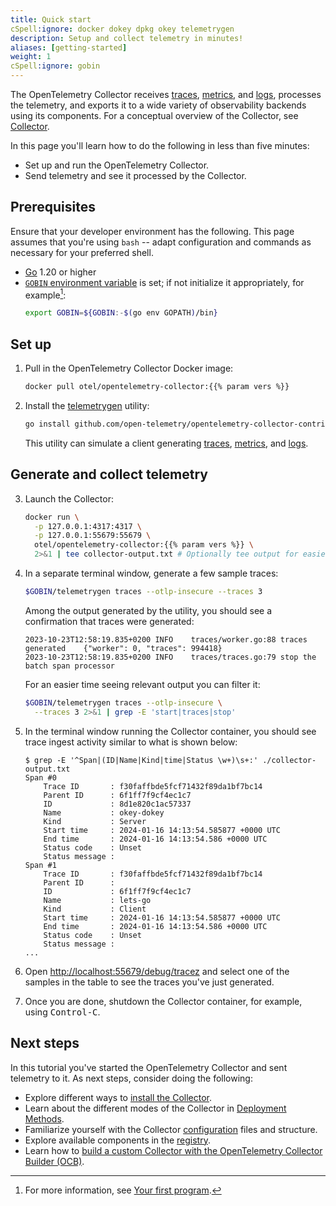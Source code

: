 ```yaml
---
title: Quick start
cSpell:ignore: docker dokey dpkg okey telemetrygen
description: Setup and collect telemetry in minutes!
aliases: [getting-started]
weight: 1
cSpell:ignore: gobin
---
```


The OpenTelemetry Collector receives [traces](/docs/concepts/signals/traces/),
[metrics](/docs/concepts/signals/metrics/), and
[logs](/docs/concepts/signals/logs/), processes the telemetry, and exports it to
a wide variety of observability backends using its components. For a conceptual
overview of the Collector, see [Collector](/docs/collector).

In this page you'll learn how to do the following in less than five minutes:

- Set up and run the OpenTelemetry Collector.
- Send telemetry and see it processed by the Collector.

## Prerequisites

Ensure that your developer environment has the following. This page assumes that
you're using `bash` -- adapt configuration and commands as necessary for your
preferred shell.

- [Go](https://go.dev/) 1.20 or higher
- [`GOBIN` environment variable][gobin] is set; if not initialize it
  appropriately, for example[^1]:
  ```sh
  export GOBIN=${GOBIN:-$(go env GOPATH)/bin}
  ```
  [gobin]: https://pkg.go.dev/cmd/go#hdr-Environment_variables
  [^1]:
      For more information, see
      [Your first program](https://go.dev/doc/code#Command).

## Set up

1. Pull in the OpenTelemetry Collector Docker image:

   ```sh
   docker pull otel/opentelemetry-collector:{{% param vers %}}
   ```

2. Install the [telemetrygen] utility:

   ```sh
   go install github.com/open-telemetry/opentelemetry-collector-contrib/cmd/telemetrygen@latest
   ```

   This utility can simulate a client generating [traces], [metrics], and
   [logs].

## Generate and collect telemetry

3. Launch the Collector:

   ```sh
   docker run \
     -p 127.0.0.1:4317:4317 \
     -p 127.0.0.1:55679:55679 \
     otel/opentelemetry-collector:{{% param vers %}} \
     2>&1 | tee collector-output.txt # Optionally tee output for easier search later
   ```

4. In a separate terminal window, generate a few sample traces:

   ```sh
   $GOBIN/telemetrygen traces --otlp-insecure --traces 3
   ```

   Among the output generated by the utility, you should see a confirmation that
   traces were generated:

   ```text
   2023-10-23T12:58:19.835+0200	INFO	traces/worker.go:88	traces generated	{"worker": 0, "traces": 994418}
   2023-10-23T12:58:19.835+0200	INFO	traces/traces.go:79	stop the batch span processor
   ```

   For an easier time seeing relevant output you can filter it:

   ```sh
   $GOBIN/telemetrygen traces --otlp-insecure \
     --traces 3 2>&1 | grep -E 'start|traces|stop'
   ```

5. In the terminal window running the Collector container, you should see trace
   ingest activity similar to what is shown below:

   ```console
   $ grep -E '^Span|(ID|Name|Kind|time|Status \w+)\s+:' ./collector-output.txt
   Span #0
       Trace ID       : f30faffbde5fcf71432f89da1bf7bc14
       Parent ID      : 6f1ff7f9cf4ec1c7
       ID             : 8d1e820c1ac57337
       Name           : okey-dokey
       Kind           : Server
       Start time     : 2024-01-16 14:13:54.585877 +0000 UTC
       End time       : 2024-01-16 14:13:54.586 +0000 UTC
       Status code    : Unset
       Status message :
   Span #1
       Trace ID       : f30faffbde5fcf71432f89da1bf7bc14
       Parent ID      :
       ID             : 6f1ff7f9cf4ec1c7
       Name           : lets-go
       Kind           : Client
       Start time     : 2024-01-16 14:13:54.585877 +0000 UTC
       End time       : 2024-01-16 14:13:54.586 +0000 UTC
       Status code    : Unset
       Status message :
   ...
   ```

6. Open <http://localhost:55679/debug/tracez> and select one of the samples in
   the table to see the traces you've just generated.

7. Once you are done, shutdown the Collector container, for example, using
   <kbd>Control-C</kbd>.

## Next steps

In this tutorial you've started the OpenTelemetry Collector and sent telemetry
to it. As next steps, consider doing the following:

- Explore different ways to [install the Collector](../installation/).
- Learn about the different modes of the Collector in
  [Deployment Methods](../deployment/).
- Familiarize yourself with the Collector
  [configuration](/docs/collector/configuration) files and structure.
- Explore available components in the
  [registry](/ecosystem/registry/?language=collector).
- Learn how to
  [build a custom Collector with the OpenTelemetry Collector Builder (OCB)](/docs/collector/custom-collector/).

[logs]: /docs/concepts/signals/logs/
[metrics]: /docs/concepts/signals/metrics/
[telemetrygen]:
  https://github.com/open-telemetry/opentelemetry-collector-contrib/tree/main/cmd/telemetrygen
[traces]: /docs/concepts/signals/traces/
